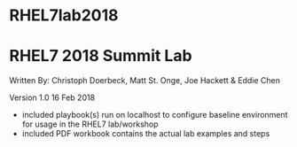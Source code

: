# RHEL7lab2018
# RHEL7 2018 Summit Lab
Written By: Christoph Doerbeck, Matt St. Onge, Joe Hackett & Eddie Chen


Version 1.0 16 Feb 2018 
* included playbook(s) run on localhost to configure baseline environment for usage in the RHEL7 lab/workshop
* included PDF workbook contains the actual lab examples and steps
